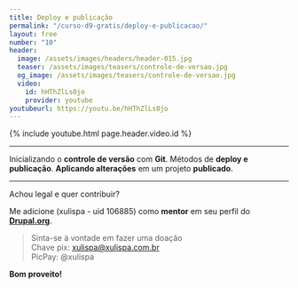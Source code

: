 ```yaml
---
title: Deploy e publicação
permalink: "/curso-d9-gratis/deploy-e-publicacao/"
layout: free
number: "10"
header:
  image: /assets/images/headers/header-015.jpg
  teaser: /assets/images/teasers/controle-de-versao.jpg
  og_image: /assets/images/teasers/controle-de-versao.jpg
  video:
    id: hHThZlLs0jo
    provider: youtube
youtubeurl: https://youtu.be/hHThZlLs0jo
---
```


{% include youtube.html page.header.video.id %}

---

Inicializando o **controle de versão** com **Git**. Métodos de **deploy e publicação**. **Aplicando alterações** em um projeto **publicado**.

---

Achou legal e quer contribuir?

Me adicione (xulispa - uid 106885) como **mentor** em seu perfil do **[Drupal.org](https://www.drupal.org/)**.

> Sinta-se à vontade em fazer uma doação \
> Chave pix: xulispa@xulispa.com.br \
> PicPay: @xulispa

**Bom proveito!**
